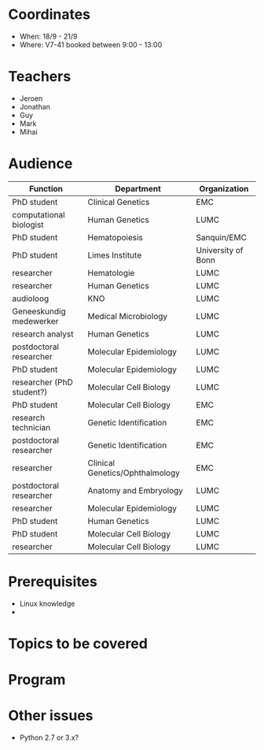 # Coordinates
- When: 18/9 - 21/9
- Where: V7-41 booked between 9:00 - 13:00

# Teachers
- Jeroen‎
- Jonathan
- Guy
- Mark
- Mihai

# Audience
| Function                  | Department                      | Organization       |
|---------------------------|---------------------------------|--------------------|
| PhD student               | Clinical Genetics               | EMC                |
| computational biologist   | Human Genetics                  | LUMC               |
| PhD student               | Hematopoiesis                   | Sanquin/EMC        |
| PhD student               | Limes Institute                 | University of Bonn |
| researcher                | Hematologie                     | LUMC               |
| researcher                | Human Genetics                  | LUMC               |
| audioloog                 | KNO                             | LUMC               |
| Geneeskundig medewerker   | Medical Microbiology            | LUMC               |
| research analyst          | Human Genetics                  | LUMC               |
| postdoctoral researcher   | Molecular Epidemiology          | LUMC               |
| PhD student               | Molecular Epidemiology          | LUMC               |
| researcher (PhD student?) | Molecular Cell Biology          | LUMC               |
| PhD student               | Molecular Cell Biology          | EMC                |
| research technician       | Genetic Identification          | EMC                |
| postdoctoral researcher   | Genetic Identification          | EMC                |
| researcher                | Clinical Genetics/Ophthalmology | EMC                |
| postdoctoral researcher   | Anatomy and Embryology          | LUMC               |
| researcher                | Molecular Epidemiology          | LUMC               |
| PhD student               | Human Genetics                  | LUMC               |
| PhD student               | Molecular Cell Biology          | LUMC               |
| researcher                | Molecular Cell Biology          | LUMC               |

# Prerequisites
- Linux knowledge
- 

# Topics to be covered

# Program

# Other issues

- Python 2.7 or 3.x?

